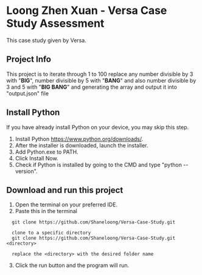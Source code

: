 # Loong Zhen Xuan - Versa Case Study Assessment
This case study given by Versa. 

## Project Info

This project is to iterate through 1 to 100 replace any number divisible by 3 with "**BIG**", number divisible by 5 with "**BANG**" and also number divisible by 3 and 5 with "**BIG BANG**" and 
generating the array and output it into "output.json" file

## Install Python
If you have already install Python on your device, you may skip this step.

1. Install Python https://www.python.org/downloads/. 
2. After the installer is downloaded, launch the installer. 
3. Add Python.exe to PATH.
4. Click Install Now.
5. Check if Python is installed by going to the CMD and type "python --version".

## Download and run this project
1. Open the terminal on your preferred IDE.
2. Paste this in the terminal
```
  git clone https://github.com/Shaneloong/Versa-Case-Study.git

  clone to a specific directory
  git clone https://github.com/Shaneloong/Versa-Case-Study.git <directory>

  replace the <directory> with the desired folder name

```
3. Click the run button and the program will run.
